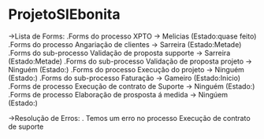 # ProjetoSIEbonita

->Lista de Forms:
.Forms do processo XPTO -> Melicias (Estado:quase feito)
.Forms do processo Angariação de clientes -> Sarreira (Estado:Metade)
.Forms do sub-processo Validação de proposta supporte -> Sarreira (Estado:Metade)
.Forms do sub-processo Validação de proposta projeto -> Ninguém (Estado:)
.Forms do processo Execução do projeto -> Ninguém (Estado:)
.Forms do sub-processo Faturação -> Gameiro (Estado:Inicio)
.Forms de processo Execução de contrato de Suporte -> Ninguém (Estado:)
.Forms de processo Elaboração de prosposta á medida -> Ningúem (Estado:)

->Resolução de Erros:
. Temos um erro no processo Execução de contrato de suporte
